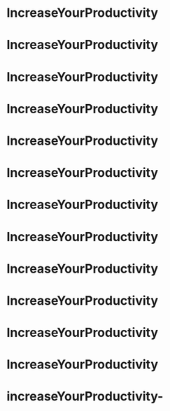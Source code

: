 # IncreaseYourProductivity
# IncreaseYourProductivity
# IncreaseYourProductivity
# IncreaseYourProductivity
# IncreaseYourProductivity
# IncreaseYourProductivity
# IncreaseYourProductivity
# IncreaseYourProductivity
# IncreaseYourProductivity
# IncreaseYourProductivity
# IncreaseYourProductivity
# IncreaseYourProductivity
# increaseYourProductivity-
